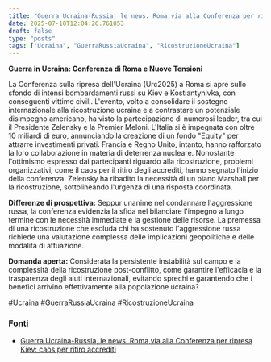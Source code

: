 ```yaml
---
title: "Guerra Ucraina-Russia, le news. Roma,via alla Conferenza per ripresa Kiev: caos per ritiro accrediti"
date: 2025-07-10T12:04:26.761053
draft: false
type: "posts"
tags: ["Ucraina", "GuerraRussiaUcraina", "RicostruzioneUcraina"]
---
```


**Guerra in Ucraina: Conferenza di Roma e Nuove Tensioni**

La Conferenza sulla ripresa dell'Ucraina (Urc2025) a Roma si apre sullo sfondo di intensi bombardamenti russi su Kiev e Kostiantynivka, con conseguenti vittime civili.  L'evento, volto a consolidare il sostegno internazionale alla ricostruzione ucraina e a contrastare un potenziale disimpegno americano, ha visto la partecipazione di numerosi leader, tra cui il Presidente Zelensky e la Premier Meloni.  L'Italia si è impegnata con oltre 10 miliardi di euro, annunciando la creazione di un fondo "Equity" per attrarre investimenti privati.  Francia e Regno Unito, intanto, hanno rafforzato la loro collaborazione in materia di deterrenza nucleare.  Nonostante l'ottimismo espresso dai partecipanti riguardo alla ricostruzione,  problemi organizzativi, come il caos per il ritiro degli accrediti, hanno segnato l'inizio della conferenza.  Zelensky ha ribadito la necessità di un piano Marshall per la ricostruzione, sottolineando l'urgenza di una risposta coordinata.

**Differenze di prospettiva:**  Seppur unanime nel condannare l'aggressione russa, la conferenza evidenzia la sfida nel bilanciare l'impegno a lungo termine con le necessità immediate e la gestione delle risorse.  La premessa di una ricostruzione che escluda chi ha sostenuto l'aggressione russa richiede una valutazione complessa delle implicazioni geopolitiche e delle modalità di attuazione.

**Domanda aperta:**  Considerata la persistente instabilità sul campo e la complessità della ricostruzione post-conflitto,  come garantire l'efficacia e la trasparenza degli aiuti internazionali, evitando sprechi e garantendo che i benefici arrivino effettivamente alla popolazione ucraina?


#Ucraina #GuerraRussiaUcraina #RicostruzioneUcraina


### Fonti
- [Guerra Ucraina-Russia, le news. Roma,via alla Conferenza per ripresa Kiev: caos per ritiro accrediti](https://www.repubblica.it/esteri/2025/07/10/diretta/guerra_ucraina_russia_news_oggi-424721782/)
